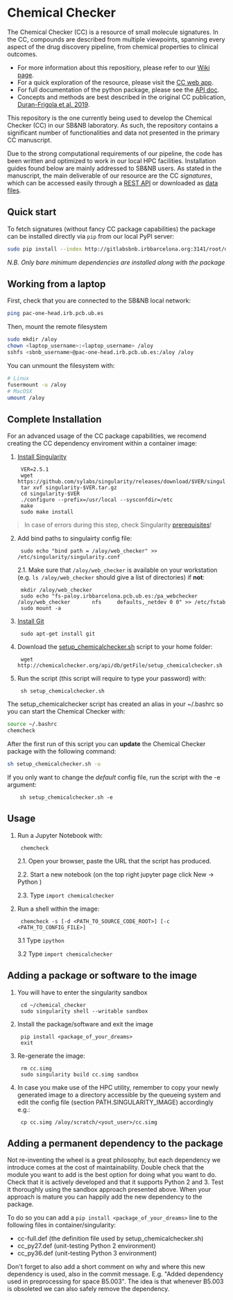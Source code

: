 # Chemical Checker

The Chemical Checker (CC) is a resource of small molecule signatures. In the CC, compounds are described from multiple viewpoints, spanning every aspect of the drug discovery pipeline, from chemical properties to clinical outcomes.

* For more information about this repositiory, please refer to our [Wiki page](http://gitlabsbnb.irbbarcelona.org/packages/chemical_checker/wikis/home).
* For a quick exploration of the resource, please visit the [CC web app](http://chemicalchecker.org).
* For full documentation of the python package, please see the [API doc](http://packages.sbnb-pages.irbbarcelona.org/chemical_checker).
* Concepts and methods are best described in the original CC publication, [Duran-Frigola et al. 2019](https://biorxiv.org/content/10.1101/745703v1).

This repository is the one currently being used to develop the Chemical Checker (CC) in our SB&NB laboratory. As such, the repository contains a significant number of functionalities and data not presented in the primary CC manuscript.

Due to the strong computational requirements of our pipeline, the code has been written and optimized to work in our local HPC facilities. Installation guides found below are mainly addressed to SB&NB users. As stated in the manuscript, the main deliverable of our resource are the CC _signatures_, which can be accessed easily through a [REST API](https://chemicalchecker.com/help) or downloaded as [data files](https://chemicalchecker.com/downloads).

## Quick start

To fetch signatures (without fancy CC package capabilities) the package can be installed directly via `pip` from our local PyPI server:

```bash
sudo pip install --index http://gitlabsbnb.irbbarcelona.org:3141/root/dev/ --trusted-host gitlabsbnb.irbbarcelona.org chemicalchecker
```

_N.B. Only bare minimum dependencies are installed along with the package_

## Working from a laptop

First, check that you are connected to the SB&NB local network:
```bash
ping pac-one-head.irb.pcb.ub.es
```
Then, mount the remote filesystem
```bash
sudo mkdir /aloy
chown <laptop_username>:<laptop_username> /aloy
sshfs <sbnb_username>@pac-one-head.irb.pcb.ub.es:/aloy /aloy
```
You can unmount the filesystem with:
```bash
# Linux
fusermount -u /aloy
# MacOSX
umount /aloy
```

## Complete Installation 

For an advanced usage of the CC package capabilities, we recomend creating the CC dependency enviroment within a container image:

1. [Install Singularity](https://www.sylabs.io/guides/2.6/user-guide/installation.html)

        VER=2.5.1
        wget https://github.com/sylabs/singularity/releases/download/$VER/singularity-$VER.tar.gz
        tar xvf singularity-$VER.tar.gz
        cd singularity-$VER
        ./configure --prefix=/usr/local --sysconfdir=/etc
        make
        sudo make install

> In case of errors during this step, check Singularity [prerequisites](https://www.sylabs.io/guides/2.6/user-guide/installation.html#before-you-begin)!

2. Add bind paths to singulairty config file:

        sudo echo "bind path = /aloy/web_checker" >> /etc/singularity/singularity.conf


    2.1. Make sure that `/aloy/web_checker` is available on your workstation (e.g. `ls /aloy/web_checker` should give a list of directories) if **not**:

        mkdir /aloy/web_checker
        sudo echo "fs-paloy.irbbarcelona.pcb.ub.es:/pa_webchecker /aloy/web_checker       nfs     defaults,_netdev 0 0" >> /etc/fstab
        sudo mount -a


3. [Install Git](https://git-scm.com/book/en/v2/Getting-Started-Installing-Git)

        sudo apt-get install git

4. Download the [setup_chemicalchecker.sh](setup_chemicalchecker.sh) script to your home folder:

        wget http://chemicalchecker.org/api/db/getFile/setup_chemicalchecker.sh

5. Run the script (this script will require to type your password) with:

        sh setup_chemicalchecker.sh


The setup_chemicalchecker script has created an alias in your ~/.bashrc so you can start the Chemical Checker with:
```bash
source ~/.bashrc
chemcheck
```

After the first run of this script you can **update** the Chemical Checker package with the following command:

```bash
sh setup_chemicalchecker.sh -u
```

If you only want to change the *default* config file, run the script with the -e argument:

        sh setup_chemicalchecker.sh -e
    
## Usage


1. Run a Jupyter Notebook with:

        chemcheck

    2.1. Open your browser, paste the URL that the script has produced.

    2.2. Start a new notebook (on the top right jupyter page click New -> Python )

    2.3. Type `import chemicalchecker`

2. Run a shell within the image:

        chemcheck -s [-d <PATH_TO_SOURCE_CODE_ROOT>] [-c <PATH_TO_CONFIG_FILE>]
        
    3.1 Type `ipython`
    
    3.2 Type `import chemicalchecker`


## Adding a package or software to the image

1. You will have to enter the singularity sandbox

        cd ~/chemical_checker
        sudo singularity shell --writable sandbox

2. Install the package/software and exit the image

        pip install <package_of_your_dreams>
        exit

3. Re-generate the image:

        rm cc.simg
        sudo singularity build cc.simg sandbox

4. In case you make use of the HPC utility, remember to copy your newly generated image to a directory accessible by the queueing system and edit the config file (section PATH.SINGULARITY_IMAGE) accordingly e.g.:

        cp cc.simg /aloy/scratch/<yout_user>/cc.simg


## Adding a permanent dependency to the package

Not re-inventing the wheel is a great philosophy, but each dependency we introduce comes at the cost of maintainability. Double check that the module you want to add is the best option for doing what you want to do. Check that it is actively developed and that it supports Python 2 and 3. Test it thoroughly using the sandbox approach presented above. When your approach is mature you can happily add the new dependency to the package.

To do so you can add a `pip install <package_of_your_dreams>` line to the following files in container/singularity:

* cc-full.def (the definition file used by setup_chemicalchecker.sh)
* cc_py27.def (unit-testing Python 2 environment)
* cc_py36.def (unit-testing Python 3 environment)

Don't forget to also add a short comment on why and where this new dependency is used, also in the commit message. E.g. "Added dependency used in preprocessing for space B5.003". The idea is that whenever B5.003 is obsoleted we can also safely remove the dependency.

